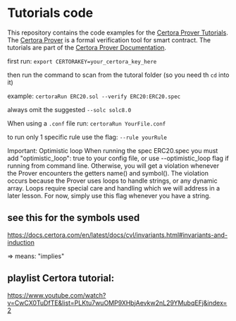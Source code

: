 # Tutorials code

This repository contains the code examples for the
[Certora Prover Tutorials](https://docs.certora.com/projects/tutorials/en/latest/).
The [Certora Prover](https://www.certora.com/) is a formal verification tool for
smart contract. The tutorials are part of the
[Certora Prover Documentation](https://docs.certora.com/en/latest/).

first run:   `export CERTORAKEY=your_certora_key_here`

then run the command to scan from the tutoral folder (so you need th `cd` into it)

example: ```certoraRun ERC20.sol --verify ERC20:ERC20.spec```

always omit the suggested ```--solc solc8.0```

When using a `.conf` file run: `certoraRun YourFile.conf`

to run only 1 specific rule use the flag:  `--rule yourRule`

Important: Optimistic loop
When running the spec ERC20.spec you must add "optimistic_loop": true to your config file, or use --optimistic_loop flag if running from command line. Otherwise, you will get a violation whenever the Prover encounters the getters name() and symbol(). The violation occurs because the Prover uses loops to handle strings, or any dynamic array. Loops require special care and handling which we will address in a later lesson. For now, simply use this flag whenever you have a string.

## see this for the symbols used
https://docs.certora.com/en/latest/docs/cvl/invariants.html#invariants-and-induction

=> means: "implies"

## playlist Certora tutorial:

https://www.youtube.com/watch?v=CwCX0TuDfTE&list=PLKtu7wuOMP9XHbjAevkw2nL29YMubqEFj&index=2